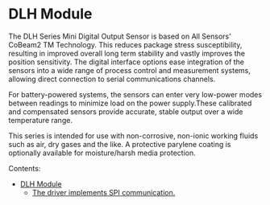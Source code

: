 # DLH Module

The DLH Series Mini Digital Output Sensor is based on All Sensors’ CoBeam2 TM Technology.
This reduces package stress susceptibility, resulting in improved overall long term stability and vastly improves the position sensitivity.
The digital interface options ease integration of the sensors into a wide range of process control and measurement systems, allowing direct connection to serial communications channels.

For battery-powered systems, the sensors can enter very low-power modes between readings to minimize load on the power supply.These calibrated and compensated sensors provide accurate, stable output over a wide temperature range.

This series is intended for use with non-corrosive, non-ionic working fluids such as air, dry gases and the like. A protective parylene coating is optionally available for moisture/harsh media protection.

Contents:


* [DLH Module](/latest/reference/libs/amphenol/dlh/docs/)
    * [The driver implements SPI communication.](/latest/reference/libs/amphenol/dlh/docs/dlh/#the-driver-implements-spi-communication)
<!--stackedit_data:
eyJoaXN0b3J5IjpbMTQyODkwNDU2XX0=
-->